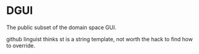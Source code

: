 # DGUI

 The public subset of the domain space GUI.

 github linguist thinks st is a string template, not worth the hack to find how to override.

